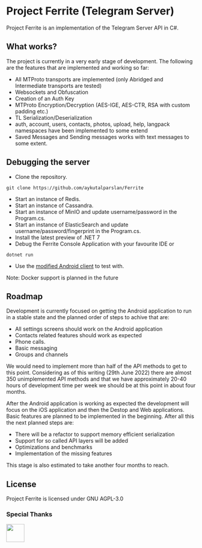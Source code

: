 # Project Ferrite (Telegram Server)

Project Ferrite is an implementation of the Telegram Server API in C#. 

## What works?

The project is currently in a very early stage of development. The following are the features that are implemented and working so far:
- All MTProto transports are implemented (only Abridged and Intermediate transports are tested)
- Websockets and Obfuscation
- Creation of an Auth Key
- MTProto Encryption/Decryption (AES-IGE, AES-CTR, RSA with custom padding etc.)
- TL Serialization/Deserialization
- auth, account, users, contacts, photos, upload, help, langpack namespaces have been implemented to some extend
- Saved Messages and Sending messages works with text messages to some extent.

## Debugging the server
- Clone the repository.
```console
git clone https://github.com/aykutalparslan/Ferrite
```
- Start an instance of Redis.
- Start an instance of Cassandra.
- Start an instance of MinIO and update username/password in the Program.cs.
- Start an instance of ElasticSearch and update username/password/fingerprint in the Program.cs.
- Install the latest preview of .NET 7 
- Debug the Ferrite Console Application with your favourite IDE or
```console
dotnet run
```
- Use the [modified Android client](https://github.com/aykutalparslan/Telegram) to test with.

Note: Docker support is planned in the future

## Roadmap

Development is currently focused on getting the Android application to run in a stable state and the planned order of steps to achive that are:
- All settings screens should work on the Android application
- Contacts related features should work as expected
- Phone calls.
- Basic messaging
- Groups and channels

We would need to implement more than half of the API methods to get to this point. Considering as of this writing (29th June 2022) there are almost 350 unimplemented API methods and that we have approximately 20-40 hours of development time per week we should be at this point in about four months.

After the Android application is working as expected the development will focus on the iOS application and then the Destop and Web applications. Basic features are planned to be implemented in the beginning. After all this the next planned steps are:
- There will be a refactor to support memory efficient serialization
- Support for so called API layers will be added
- Optimizations and benchmarks
- Implementation of the missing features

This stage is also estimated to take another four months to reach.

## License

Project Ferrite is licensed under GNU AGPL-3.0

### Special Thanks

<a href="https://jb.gg/OpenSourceSupport"><img src="https://resources.jetbrains.com/storage/products/company/brand/logos/Rider_icon.svg" width="48"><a/>

[Telegram-Server]: <https://github.com/aykutalparslan/Telegram-Server/>
